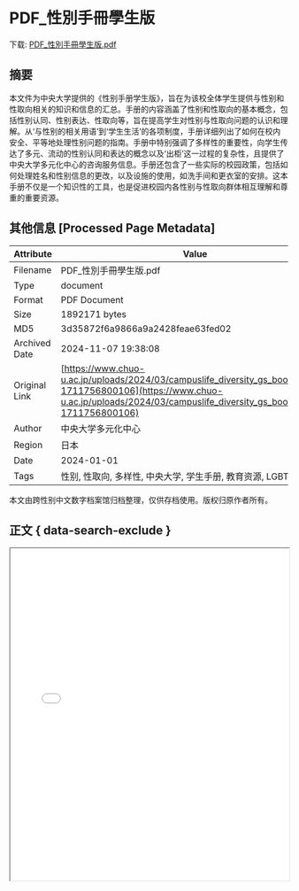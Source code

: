 # PDF_性別手冊學生版

<!-- tcd_download_link -->
下载: <a href="PDF_性別手冊學生版.pdf" download>PDF_性別手冊學生版.pdf</a>
<!-- tcd_download_link_end -->

## 摘要

<!-- tcd_abstract -->
本文件为中央大学提供的《性别手册学生版》，旨在为该校全体学生提供与性别和性取向相关的知识和信息的汇总。手册的内容涵盖了性别和性取向的基本概念，包括性别认同、性别表达、性取向等，旨在提高学生对性别与性取向问题的认识和理解。从‘与性别的相关用语’到‘学生生活’的各项制度，手册详细列出了如何在校内安全、平等地处理性别问题的指南。手册中特别强调了多样性的重要性，向学生传达了多元、流动的性别认同和表达的概念以及‘出柜’这一过程的复杂性，且提供了中央大学多元化中心的咨询服务信息。手册还包含了一些实际的校园政策，包括如何处理姓名和性别信息的更改，以及设施的使用，如洗手间和更衣室的安排。这本手册不仅是一个知识性的工具，也是促进校园内各性别与性取向群体相互理解和尊重的重要资源。

<!-- tcd_abstract_end -->

## 其他信息 [Processed Page Metadata]

| Attribute       | Value                                  |
|-----------------|----------------------------------------|
| Filename        | PDF_性別手冊學生版.pdf                             |
| Type            | document                                 |
| Format          | PDF Document                               |
| Size            | 1892171 bytes                           |
| MD5             | 3d35872f6a9866a9a2428feae63fed02                                  |
| Archived Date   | 2024-11-07 19:38:08                             |
| Original Link   | [https://www.chuo-u.ac.jp/uploads/2024/03/campuslife_diversity_gs_book_07.pdf?1711756800106](https://www.chuo-u.ac.jp/uploads/2024/03/campuslife_diversity_gs_book_07.pdf?1711756800106)                         |
| Author          | 中央大学多元化中心                               |
| Region          | 日本                               |
| Date            | 2024-01-01                                 |
| Tags            | 性别, 性取向, 多样性, 中央大学, 学生手册, 教育资源, LGBTQ                                 |

本文由跨性别中文数字档案馆归档整理，仅供存档使用。版权归原作者所有。


## 正文 { data-search-exclude }

<!-- tcd_main_text -->
<iframe src="../PDF_性別手冊學生版.pdf" width="100%" height="600px">
    <p>无法显示PDF，请下载查看。</p>
</iframe>
<!-- tcd_main_text_end -->

